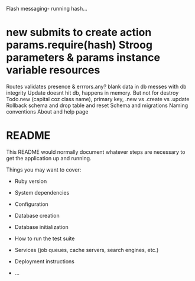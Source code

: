 Flash messaging- running hash...

new submits to create action
params.require(hash)
Stroog parameters & params
instance variable
resources
===
Routes
validates presence & errrors.any?
blank data in db messes with db integrity
Update doesnt hit db, happens in memory. But not for destroy
Todo.new (capital coz class name), primary key, .new vs .create vs .update
Rollback schema and drop table and reset
Schema and migrations
Naming conventions
About and help page

# README

This README would normally document whatever steps are necessary to get the
application up and running.

Things you may want to cover:

* Ruby version

* System dependencies

* Configuration

* Database creation

* Database initialization

* How to run the test suite

* Services (job queues, cache servers, search engines, etc.)

* Deployment instructions

* ...
